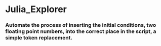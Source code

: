 # Julia_Explorer
### Automate the process of inserting the initial conditions, two floating point numbers, into the correct place in the script, a simple token replacement.

